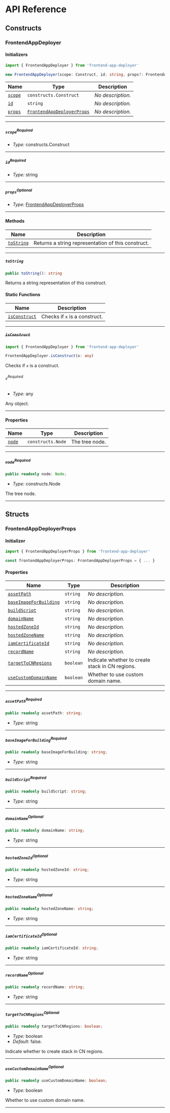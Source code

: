 # API Reference <a name="API Reference" id="api-reference"></a>

## Constructs <a name="Constructs" id="Constructs"></a>

### FrontendAppDeployer <a name="FrontendAppDeployer" id="frontend-app-deployer.FrontendAppDeployer"></a>

#### Initializers <a name="Initializers" id="frontend-app-deployer.FrontendAppDeployer.Initializer"></a>

```typescript
import { FrontendAppDeployer } from 'frontend-app-deployer'

new FrontendAppDeployer(scope: Construct, id: string, props?: FrontendAppDeployerProps)
```

| **Name** | **Type** | **Description** |
| --- | --- | --- |
| <code><a href="#frontend-app-deployer.FrontendAppDeployer.Initializer.parameter.scope">scope</a></code> | <code>constructs.Construct</code> | *No description.* |
| <code><a href="#frontend-app-deployer.FrontendAppDeployer.Initializer.parameter.id">id</a></code> | <code>string</code> | *No description.* |
| <code><a href="#frontend-app-deployer.FrontendAppDeployer.Initializer.parameter.props">props</a></code> | <code><a href="#frontend-app-deployer.FrontendAppDeployerProps">FrontendAppDeployerProps</a></code> | *No description.* |

---

##### `scope`<sup>Required</sup> <a name="scope" id="frontend-app-deployer.FrontendAppDeployer.Initializer.parameter.scope"></a>

- *Type:* constructs.Construct

---

##### `id`<sup>Required</sup> <a name="id" id="frontend-app-deployer.FrontendAppDeployer.Initializer.parameter.id"></a>

- *Type:* string

---

##### `props`<sup>Optional</sup> <a name="props" id="frontend-app-deployer.FrontendAppDeployer.Initializer.parameter.props"></a>

- *Type:* <a href="#frontend-app-deployer.FrontendAppDeployerProps">FrontendAppDeployerProps</a>

---

#### Methods <a name="Methods" id="Methods"></a>

| **Name** | **Description** |
| --- | --- |
| <code><a href="#frontend-app-deployer.FrontendAppDeployer.toString">toString</a></code> | Returns a string representation of this construct. |

---

##### `toString` <a name="toString" id="frontend-app-deployer.FrontendAppDeployer.toString"></a>

```typescript
public toString(): string
```

Returns a string representation of this construct.

#### Static Functions <a name="Static Functions" id="Static Functions"></a>

| **Name** | **Description** |
| --- | --- |
| <code><a href="#frontend-app-deployer.FrontendAppDeployer.isConstruct">isConstruct</a></code> | Checks if `x` is a construct. |

---

##### ~~`isConstruct`~~ <a name="isConstruct" id="frontend-app-deployer.FrontendAppDeployer.isConstruct"></a>

```typescript
import { FrontendAppDeployer } from 'frontend-app-deployer'

FrontendAppDeployer.isConstruct(x: any)
```

Checks if `x` is a construct.

###### `x`<sup>Required</sup> <a name="x" id="frontend-app-deployer.FrontendAppDeployer.isConstruct.parameter.x"></a>

- *Type:* any

Any object.

---

#### Properties <a name="Properties" id="Properties"></a>

| **Name** | **Type** | **Description** |
| --- | --- | --- |
| <code><a href="#frontend-app-deployer.FrontendAppDeployer.property.node">node</a></code> | <code>constructs.Node</code> | The tree node. |

---

##### `node`<sup>Required</sup> <a name="node" id="frontend-app-deployer.FrontendAppDeployer.property.node"></a>

```typescript
public readonly node: Node;
```

- *Type:* constructs.Node

The tree node.

---


## Structs <a name="Structs" id="Structs"></a>

### FrontendAppDeployerProps <a name="FrontendAppDeployerProps" id="frontend-app-deployer.FrontendAppDeployerProps"></a>

#### Initializer <a name="Initializer" id="frontend-app-deployer.FrontendAppDeployerProps.Initializer"></a>

```typescript
import { FrontendAppDeployerProps } from 'frontend-app-deployer'

const frontendAppDeployerProps: FrontendAppDeployerProps = { ... }
```

#### Properties <a name="Properties" id="Properties"></a>

| **Name** | **Type** | **Description** |
| --- | --- | --- |
| <code><a href="#frontend-app-deployer.FrontendAppDeployerProps.property.assetPath">assetPath</a></code> | <code>string</code> | *No description.* |
| <code><a href="#frontend-app-deployer.FrontendAppDeployerProps.property.baseImageForBuilding">baseImageForBuilding</a></code> | <code>string</code> | *No description.* |
| <code><a href="#frontend-app-deployer.FrontendAppDeployerProps.property.buildScript">buildScript</a></code> | <code>string</code> | *No description.* |
| <code><a href="#frontend-app-deployer.FrontendAppDeployerProps.property.domainName">domainName</a></code> | <code>string</code> | *No description.* |
| <code><a href="#frontend-app-deployer.FrontendAppDeployerProps.property.hostedZoneId">hostedZoneId</a></code> | <code>string</code> | *No description.* |
| <code><a href="#frontend-app-deployer.FrontendAppDeployerProps.property.hostedZoneName">hostedZoneName</a></code> | <code>string</code> | *No description.* |
| <code><a href="#frontend-app-deployer.FrontendAppDeployerProps.property.iamCertificateId">iamCertificateId</a></code> | <code>string</code> | *No description.* |
| <code><a href="#frontend-app-deployer.FrontendAppDeployerProps.property.recordName">recordName</a></code> | <code>string</code> | *No description.* |
| <code><a href="#frontend-app-deployer.FrontendAppDeployerProps.property.targetToCNRegions">targetToCNRegions</a></code> | <code>boolean</code> | Indicate whether to create stack in CN regions. |
| <code><a href="#frontend-app-deployer.FrontendAppDeployerProps.property.useCustomDomainName">useCustomDomainName</a></code> | <code>boolean</code> | Whether to use custom domain name. |

---

##### `assetPath`<sup>Required</sup> <a name="assetPath" id="frontend-app-deployer.FrontendAppDeployerProps.property.assetPath"></a>

```typescript
public readonly assetPath: string;
```

- *Type:* string

---

##### `baseImageForBuilding`<sup>Required</sup> <a name="baseImageForBuilding" id="frontend-app-deployer.FrontendAppDeployerProps.property.baseImageForBuilding"></a>

```typescript
public readonly baseImageForBuilding: string;
```

- *Type:* string

---

##### `buildScript`<sup>Required</sup> <a name="buildScript" id="frontend-app-deployer.FrontendAppDeployerProps.property.buildScript"></a>

```typescript
public readonly buildScript: string;
```

- *Type:* string

---

##### `domainName`<sup>Optional</sup> <a name="domainName" id="frontend-app-deployer.FrontendAppDeployerProps.property.domainName"></a>

```typescript
public readonly domainName: string;
```

- *Type:* string

---

##### `hostedZoneId`<sup>Optional</sup> <a name="hostedZoneId" id="frontend-app-deployer.FrontendAppDeployerProps.property.hostedZoneId"></a>

```typescript
public readonly hostedZoneId: string;
```

- *Type:* string

---

##### `hostedZoneName`<sup>Optional</sup> <a name="hostedZoneName" id="frontend-app-deployer.FrontendAppDeployerProps.property.hostedZoneName"></a>

```typescript
public readonly hostedZoneName: string;
```

- *Type:* string

---

##### `iamCertificateId`<sup>Optional</sup> <a name="iamCertificateId" id="frontend-app-deployer.FrontendAppDeployerProps.property.iamCertificateId"></a>

```typescript
public readonly iamCertificateId: string;
```

- *Type:* string

---

##### `recordName`<sup>Optional</sup> <a name="recordName" id="frontend-app-deployer.FrontendAppDeployerProps.property.recordName"></a>

```typescript
public readonly recordName: string;
```

- *Type:* string

---

##### `targetToCNRegions`<sup>Optional</sup> <a name="targetToCNRegions" id="frontend-app-deployer.FrontendAppDeployerProps.property.targetToCNRegions"></a>

```typescript
public readonly targetToCNRegions: boolean;
```

- *Type:* boolean
- *Default:* false.

Indicate whether to create stack in CN regions.

---

##### `useCustomDomainName`<sup>Optional</sup> <a name="useCustomDomainName" id="frontend-app-deployer.FrontendAppDeployerProps.property.useCustomDomainName"></a>

```typescript
public readonly useCustomDomainName: boolean;
```

- *Type:* boolean

Whether to use custom domain name.

---



